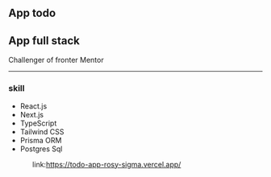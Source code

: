 ## App todo


<h2> App full stack  </h2>
<p> Challenger of fronter Mentor  </p>
<hr/>
<h3>skill</h3>
<ul>
  <li>React.js</li>
  <li>Next.js</li>
  <li>TypeScript</li>
  <li>Tailwind CSS</li>
  <li> Prisma ORM</li>
  <li> Postgres Sql</li>
<ul>


link:https://todo-app-rosy-sigma.vercel.app/